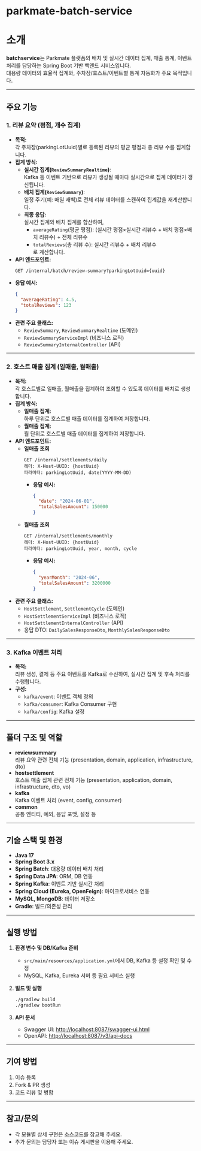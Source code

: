 
# parkmate-batch-service

# 소개

**batchservice**는 Parkmate 플랫폼의 배치 및 실시간 데이터 집계, 매출 통계, 이벤트 처리를 담당하는 Spring Boot 기반 백엔드 서비스입니다.  
대용량 데이터의 효율적 집계와, 주차장/호스트/이벤트별 통계 자동화가 주요 목적입니다.

---

## 주요 기능

### 1. 리뷰 요약 (평점, 개수 집계)
- **목적:**  
  각 주차장(parkingLotUuid)별로 등록된 리뷰의 평균 평점과 총 리뷰 수를 집계합니다.
- **집계 방식:**  
  - **실시간 집계(`ReviewSummaryRealtime`)**:  
    Kafka 등 이벤트 기반으로 리뷰가 생성될 때마다 실시간으로 집계 데이터가 갱신됩니다.
  - **배치 집계(`ReviewSummary`)**:  
    일정 주기(예: 매일 새벽)로 전체 리뷰 데이터를 스캔하여 집계값을 재계산합니다.
  - **최종 응답:**  
    실시간 집계와 배치 집계를 합산하여,  
    - `averageRating`(평균 평점): (실시간 평점×실시간 리뷰수 + 배치 평점×배치 리뷰수) ÷ 전체 리뷰수  
    - `totalReviews`(총 리뷰 수): 실시간 리뷰수 + 배치 리뷰수  
    로 계산합니다.
- **API 엔드포인트:**  
  ```
  GET /internal/batch/review-summary?parkingLotUuid={uuid}
  ```
- **응답 예시:**
  ```json
  {
    "averageRating": 4.5,
    "totalReviews": 123
  }
  ```
- **관련 주요 클래스:**  
  - `ReviewSummary`, `ReviewSummaryRealtime` (도메인)
  - `ReviewSummaryServiceImpl` (비즈니스 로직)
  - `ReviewSummaryInternalController` (API)

---

### 2. 호스트 매출 집계 (일매출, 월매출)
- **목적:**  
  각 호스트별로 일매출, 월매출을 집계하여 조회할 수 있도록 데이터를 배치로 생성합니다.
- **집계 방식:**  
  - **일매출 집계:**  
    하루 단위로 호스트별 매출 데이터를 집계하여 저장합니다.
  - **월매출 집계:**  
    월 단위로 호스트별 매출 데이터를 집계하여 저장합니다.
- **API 엔드포인트:**  
  - **일매출 조회**
    ```
    GET /internal/settlements/daily
    헤더: X-Host-UUID: {hostUuid}
    파라미터: parkingLotUuid, date(YYYY-MM-DD)
    ```
    - **응답 예시:**
      ```json
      {
        "date": "2024-06-01",
        "totalSalesAmount": 150000
      }
      ```
  - **월매출 조회**
    ```
    GET /internal/settlements/monthly
    헤더: X-Host-UUID: {hostUuid}
    파라미터: parkingLotUuid, year, month, cycle
    ```
    - **응답 예시:**
      ```json
      {
        "yearMonth": "2024-06",
        "totalSalesAmount": 3200000
      }
      ```
- **관련 주요 클래스:**  
  - `HostSettlement`, `SettlementCycle` (도메인)
  - `HostSettlementServiceImpl` (비즈니스 로직)
  - `HostSettlementInternalController` (API)
  - 응답 DTO: `DailySalesResponseDto`, `MonthlySalesResponseDto`

---

### 3. Kafka 이벤트 처리
- **목적:**  
  리뷰 생성, 결제 등 주요 이벤트를 Kafka로 수신하여, 실시간 집계 및 후속 처리를 수행합니다.
- **구성:**  
  - `kafka/event`: 이벤트 객체 정의
  - `kafka/consumer`: Kafka Consumer 구현
  - `kafka/config`: Kafka 설정

---

## 폴더 구조 및 역할

- **reviewsummary**  
  리뷰 요약 관련 전체 기능 (presentation, domain, application, infrastructure, dto)
- **hostsettlement**  
  호스트 매출 집계 관련 전체 기능 (presentation, application, domain, infrastructure, dto, vo)
- **kafka**  
  Kafka 이벤트 처리 (event, config, consumer)
- **common**  
  공통 엔티티, 예외, 응답 포맷, 설정 등

---

## 기술 스택 및 환경

- **Java 17**
- **Spring Boot 3.x**
- **Spring Batch**: 대용량 데이터 배치 처리
- **Spring Data JPA**: ORM, DB 연동
- **Spring Kafka**: 이벤트 기반 실시간 처리
- **Spring Cloud (Eureka, OpenFeign)**: 마이크로서비스 연동
- **MySQL, MongoDB**: 데이터 저장소
- **Gradle**: 빌드/의존성 관리

---

## 실행 방법

1. **환경 변수 및 DB/Kafka 준비**
   - `src/main/resources/application.yml`에서 DB, Kafka 등 설정 확인 및 수정
   - MySQL, Kafka, Eureka 서버 등 필요 서비스 실행

2. **빌드 및 실행**
   ```bash
   ./gradlew build
   ./gradlew bootRun
   ```

3. **API 문서**
   - Swagger UI: [http://localhost:8087/swagger-ui.html](http://localhost:8087/swagger-ui.html)
   - OpenAPI: [http://localhost:8087/v3/api-docs](http://localhost:8087/v3/api-docs)

---

## 기여 방법

1. 이슈 등록
2. Fork & PR 생성
3. 코드 리뷰 및 병합

---

## 참고/문의
- 각 모듈별 상세 구현은 소스코드를 참고해 주세요.
- 추가 문의는 담당자 또는 이슈 게시판을 이용해 주세요.

